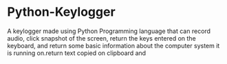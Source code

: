 # Python-Keylogger
A keylogger made using Python Programming language that can record audio, click snapshot of the screen, return the keys entered on the keyboard, and return some basic information about the computer system it is running on.return text copied on clipboard and 
